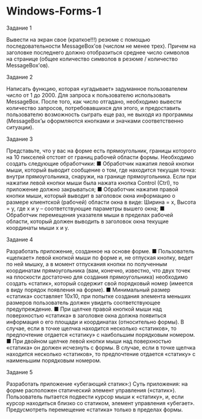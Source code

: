# Windows-Forms-1

Задание 1

Вывести на экран свое (краткое!!!) резюме с помощью последовательности MessageBox’ов (числом не менее трех). Причем на заголовке последнего должно отобразиться среднее число символов на странице (общее количество символов в резюме / количество MessageBox’ов).

Задание 2

Написать функцию, которая «угадывает» задуманное пользователем число от 1 до 2000. Для запроса к пользователю использовать MessageBox. После того, как число отгадано, необходимо вывести количество запросов, потребовавшихся для этого, и предоставить пользователю возможность сыграть еще раз, не выходя из программы (MessageBox’ы оформляются кнопками и значками соответственно ситуации).

Задание 3

Представьте, что у вас на форме есть прямоугольник, границы которого на 10 пикселей отстоят от границ рабочей области формы. Необходимо создать следующие обработчики: 
■ Обработчик нажатия левой кнопки мыши, который выводит сообщение о том, где находится текущая точка: внутри прямоугольника, снаружи, на границе прямоугольника. Если при нажатии левой кнопки мыши была нажата кнопка Control (Ctrl), то приложение должно закрываться; 
■ Обработчик нажатия правой кнопки мыши, который выводит в заголовок окна информацию о размере клиентской (рабочей) области окна в виде: Ширина = x, Высота = y, где x и y – соответствующие параметры вышего окна; 
■ Обработчик перемещения указателя мыши в пределах рабочей области, который должен выводить в заголовок окна текущие координаты мыши x и y.

Задание 4

Разработать приложение, созданное на основе форме. 
■ Пользователь «щелкает» левой кнопкой мыши по форме и, не отпуская кнопку, ведет по ней мышку, а в момент отпускания кнопки по полученным координатам прямоугольника (вам, конечно, известно, что двух точек на плоскости достаточно для создания прямоугольника) необходимо создать «статик», который содержит свой порядковый номер (имеется в виду порядок появления на форме). 
■ Минимальный размер «статика» составляет 10х10, при попытке создания элемента меньших размеров пользователь должен увидеть соответствующее предупреждение. 
■ При щелчке правой кнопкой мыши над поверхностью «статика» в заголовке окна должна появиться информация о его площади и координатах (относительно формы). В случае, если в точке щелчка находится несколько «статиков», то предпочтение отдается «статику» с наибольшим порядковым номером. 
■ При двойном щелчке левой кнопки мыши над поверхностью «статика» он должен исчезнуть с формы. В случае, если в точке щелчка находится несколько «статиков», то предпочтение отдается «статику» с наименьшим порядковым номером. 

Задание 5

Разработать приложение «убегающий статик»:) Суть приложения: на форме расположен статический элемент управления («статик»). Пользователь пытается подвести курсор мыши к «статику», и, если курсор находиться близко со статиком, элемент управления «убегает». Предусмотреть перемещение «статика» только в пределах формы.

